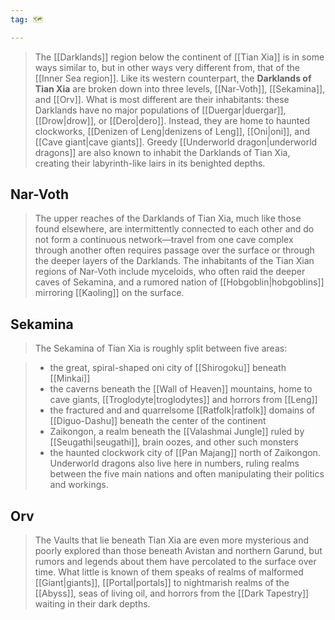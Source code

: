 ```yaml
---
tag: 🗺️

---
```

> The [[Darklands]] region below the continent of [[Tian Xia]] is in some ways similar to, but in other ways very different from, that of the [[Inner Sea region]]. Like its western counterpart, the **Darklands of Tian Xia** are broken down into three levels, [[Nar-Voth]], [[Sekamina]], and [[Orv]]. What is most different are their inhabitants: these Darklands have no major populations of [[Duergar|duergar]], [[Drow|drow]], or [[Dero|dero]]. Instead, they are home to haunted clockworks, [[Denizen of Leng|denizens of Leng]], [[Oni|oni]], and [[Cave giant|cave giants]]. Greedy [[Underworld dragon|underworld dragons]] are also known to inhabit the Darklands of Tian Xia, creating their labyrinth-like lairs in its benighted depths.



## Nar-Voth

> The upper reaches of the Darklands of Tian Xia, much like those found elsewhere, are intermittently connected to each other and do not form a continuous network—travel from one cave complex through another often requires passage over the surface or through the deeper layers of the Darklands. The inhabitants of the Tian Xian regions of Nar-Voth include myceloids, who often raid the deeper caves of Sekamina, and a rumored nation of [[Hobgoblin|hobgoblins]] mirroring [[Kaoling]] on the surface.


## Sekamina

> The Sekamina of Tian Xia is roughly split between five areas:

> - the great, spiral-shaped oni city of [[Shirogoku]] beneath [[Minkai]]
> - the caverns beneath the [[Wall of Heaven]] mountains, home to cave giants, [[Troglodyte|troglodytes]] and horrors from [[Leng]]
> - the fractured and and quarrelsome [[Ratfolk|ratfolk]] domains of [[Diguo-Dashu]] beneath the center of the continent
> - Zaikongon, a realm beneath the [[Valashmai Jungle]] ruled by [[Seugathi|seugathi]], brain oozes, and other such monsters
> - the haunted clockwork city of [[Pan Majang]] north of Zaikongon.
> Underworld dragons also live here in numbers, ruling realms between the five main nations and often manipulating their politics and workings.


## Orv

> The Vaults that lie beneath Tian Xia are even more mysterious and poorly explored than those beneath Avistan and northern Garund, but rumors and legends about them have percolated to the surface over time. What little is known of them speaks of realms of malformed [[Giant|giants]], [[Portal|portals]] to nightmarish realms of the [[Abyss]], seas of living oil, and horrors from the [[Dark Tapestry]] waiting in their dark depths.








